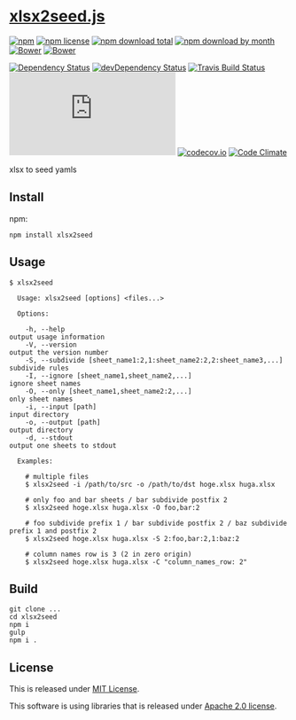 # [xlsx2seed.js](https://github.com/Narazaka/xlsx2seed.js)

[![npm](https://img.shields.io/npm/v/xlsx2seed.svg)](https://www.npmjs.com/package/xlsx2seed)
[![npm license](https://img.shields.io/npm/l/xlsx2seed.svg)](https://www.npmjs.com/package/xlsx2seed)
[![npm download total](https://img.shields.io/npm/dt/xlsx2seed.svg)](https://www.npmjs.com/package/xlsx2seed)
[![npm download by month](https://img.shields.io/npm/dm/xlsx2seed.svg)](https://www.npmjs.com/package/xlsx2seed)
[![Bower](https://img.shields.io/bower/v/xlsx2seed.svg)](https://github.com/Narazaka/xlsx2seed.js)
[![Bower](https://img.shields.io/bower/l/xlsx2seed.svg)](https://github.com/Narazaka/xlsx2seed.js)

[![Dependency Status](https://david-dm.org/Narazaka/xlsx2seed.js.svg)](https://david-dm.org/Narazaka/xlsx2seed.js)
[![devDependency Status](https://david-dm.org/Narazaka/xlsx2seed.js/dev-status.svg)](https://david-dm.org/Narazaka/xlsx2seed.js#info=devDependencies)
[![Travis Build Status](https://travis-ci.org/Narazaka/xlsx2seed.js.svg)](https://travis-ci.org/Narazaka/xlsx2seed.js)
[![AppVeyor Build Status](https://ci.appveyor.com/api/projects/status/github/Narazaka/xlsx2seed.js?svg=true)](https://ci.appveyor.com/project/Narazaka/xlsx2seed-js)
[![codecov.io](https://codecov.io/github/Narazaka/xlsx2seed.js/coverage.svg?branch=master)](https://codecov.io/github/Narazaka/xlsx2seed.js?branch=master)
[![Code Climate](https://codeclimate.com/github/Narazaka/xlsx2seed.js/badges/gpa.svg)](https://codeclimate.com/github/Narazaka/xlsx2seed.js)

xlsx to seed yamls

## Install

npm:
```
npm install xlsx2seed
```

## Usage

```
$ xlsx2seed

  Usage: xlsx2seed [options] <files...>

  Options:

    -h, --help                                                         output usage information
    -V, --version                                                      output the version number
    -S, --subdivide [sheet_name1:2,1:sheet_name2:2,2:sheet_name3,...]  subdivide rules
    -I, --ignore [sheet_name1,sheet_name2,...]                         ignore sheet names
    -O, --only [sheet_name1,sheet_name2:2,...]                         only sheet names
    -i, --input [path]                                                 input directory
    -o, --output [path]                                                output directory
    -d, --stdout                                                       output one sheets to stdout

  Examples:

    # multiple files
    $ xlsx2seed -i /path/to/src -o /path/to/dst hoge.xlsx huga.xlsx

    # only foo and bar sheets / bar subdivide postfix 2
    $ xlsx2seed hoge.xlsx huga.xlsx -O foo,bar:2

    # foo subdivide prefix 1 / bar subdivide postfix 2 / baz subdivide prefix 1 and postfix 2
    $ xlsx2seed hoge.xlsx huga.xlsx -S 2:foo,bar:2,1:baz:2

    # column names row is 3 (2 in zero origin)
    $ xlsx2seed hoge.xlsx huga.xlsx -C "column_names_row: 2"
```

## Build

```
git clone ...
cd xlsx2seed
npm i
gulp
npm i .
```

## License

This is released under [MIT License](http://narazaka.net/license/MIT?2016).

This software is using libraries that is released under [Apache 2.0 license](http://www.apache.org/licenses/LICENSE-2.0).
